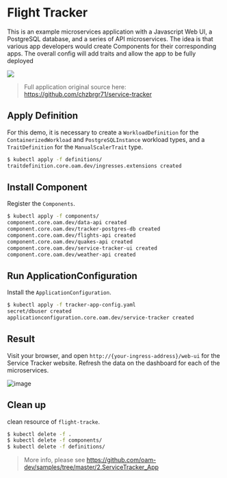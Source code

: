 # Flight Tracker

This is an example microservices application with a Javascript Web UI, a PostgreSQL database, and a series of API microservices. The idea is that various app developers would create Components for their corresponding apps. The overall config will add traits and allow the app to be fully deployed

![](https://github.com/oam-dev/samples/raw/master/2.ServiceTracker_App/service-tracker-diagram.jpg)

> Full application original source here: https://github.com/chzbrgr71/service-tracker

## Apply Definition

For this demo, it is necessary to create a `WorkloadDefinition` for the `ContainerizedWorkload` and `PostgreSQLInstance` workload types, and a `TraitDefinition` for the `ManualScalerTrait` type.

```bash
$ kubectl apply -f definitions/
traitdefinition.core.oam.dev/ingresses.extensions created
```

## Install Component

Register the `Components`.

```bash
$ kubectl apply -f components/
component.core.oam.dev/data-api created
component.core.oam.dev/tracker-postgres-db created
component.core.oam.dev/flights-api created
component.core.oam.dev/quakes-api created
component.core.oam.dev/service-tracker-ui created
component.core.oam.dev/weather-api created
```

## Run ApplicationConfiguration

Install the `ApplicationConfiguration`.

```bash
$ kubectl apply -f tracker-app-config.yaml
secret/dbuser created
applicationconfiguration.core.oam.dev/service-tracker created
```

## Result

Visit your browser, and open `http://{your-ingress-address}/web-ui` for the Service Tracker website. Refresh the data on the dashboard for each of the microservices.

![image](https://tvax2.sinaimg.cn/large/ad5fbf65ly1ggh2brro77j21hb0tan00.jpg)

## Clean up

clean resource of `flight-tracke`.

```bash
$ kubectl delete -f .
$ kubectl delete -f components/
$ kubectl delete -f definitions/
```

> More info, please see https://github.com/oam-dev/samples/tree/master/2.ServiceTracker_App